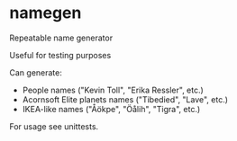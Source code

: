 # namegen
Repeatable name generator

Useful for testing purposes

Can generate:

* People names ("Kevin Toll", "Erika Ressler", etc.)
* Acornsoft Elite planets names ("Tibedied", "Lave", etc.)
* IKEA-like names ("Åökpe", "Öålih", "Tigra", etc.)

For usage see unittests.
